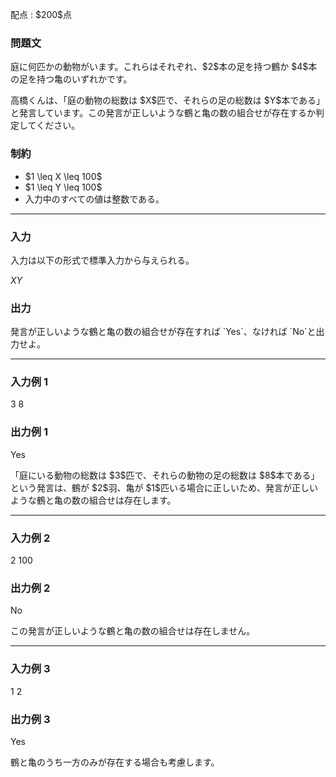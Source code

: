 
<div>

<span>

<span>

<p>
配点 : $200$点
</p>

<div>

<section>

### **問題文**

<p>
庭に何匹かの動物がいます。これらはそれぞれ、$2$本の足を持つ鶴か $4$本の足を持つ亀のいずれかです。
</p>

<p>
高橋くんは、「庭の動物の総数は $X$匹で、それらの足の総数は $Y$本である」と発言しています。この発言が正しいような鶴と亀の数の組合せが存在するか判定してください。
</p>

</section>

</div>

<div>

<section>

### **制約**

<ul>

<li>
$1 \leq X \leq 100$
</li>

<li>
$1 \leq Y \leq 100$
</li>

<li>
入力中のすべての値は整数である。
</li>

</ul>

</section>

</div>

---

<div>

<div>

<section>

### **入力**

<p>
入力は以下の形式で標準入力から与えられる。
</p>

<div>

$X$$Y$
</div>

</section>

</div>

<div>

<section>

### **出力**

<p>
発言が正しいような鶴と亀の数の組合せが存在すれば `Yes`、なければ `No`と出力せよ。
</p>

</section>

</div>

</div>

---

<div>

<section>

### **入力例 1**

<div>

3 8

</div>

</section>

</div>

<div>

<section>

### **出力例 1**

<div>

Yes

</div>

<p>
「庭にいる動物の総数は $3$匹で、それらの動物の足の総数は $8$本である」という発言は、鶴が $2$羽、亀が $1$匹いる場合に正しいため、発言が正しいような鶴と亀の数の組合せは存在します。
</p>

</section>

</div>

---

<div>

<section>

### **入力例 2**

<div>

2 100

</div>

</section>

</div>

<div>

<section>

### **出力例 2**

<div>

No

</div>

<p>
この発言が正しいような鶴と亀の数の組合せは存在しません。
</p>

</section>

</div>

---

<div>

<section>

### **入力例 3**

<div>

1 2

</div>

</section>

</div>

<div>

<section>

### **出力例 3**

<div>

Yes

</div>

<p>
鶴と亀のうち一方のみが存在する場合も考慮します。
</p>

</section>

</div>

</span>

</span>

</div>
